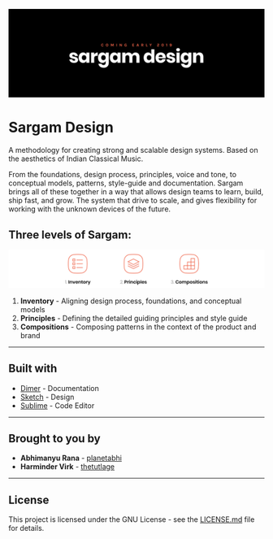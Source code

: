![](Help/Images/cover.png)

# Sargam Design

A methodology for creating strong and scalable design systems. Based on the aesthetics of Indian Classical Music.

From the foundations, design process, principles, voice and tone, to conceptual models, patterns, style-guide and documentation.  Sargam brings all of these together in a way that allows design teams to learn, build, ship fast, and grow. 
The system that drive to scale, and gives flexibility for working with the unknown devices of the future.

## Three levels of Sargam:

![](Help/Images/levels.png)

1. **Inventory** - Aligning design process, foundations, and conceptual models
2. **Principles** - Defining the detailed guiding principles and style guide
3. **Compositions** - Composing patterns in the context of the product and brand

-----

## Built with

* [Dimer](https://dimerapp.com/) - Documentation
* [Sketch](https://sketchapp.com/) - Design
* [Sublime](https://www.sublimetext.com/) - Code Editor

-----

## Brought to you by

* **Abhimanyu Rana** - [planetabhi](https://github.com/planetabhi)
* **Harminder Virk** - [thetutlage](https://github.com/thetutlage)

-----

## License

This project is licensed under the GNU License - see the [LICENSE.md](Sargam/LICENSE) file for details.
